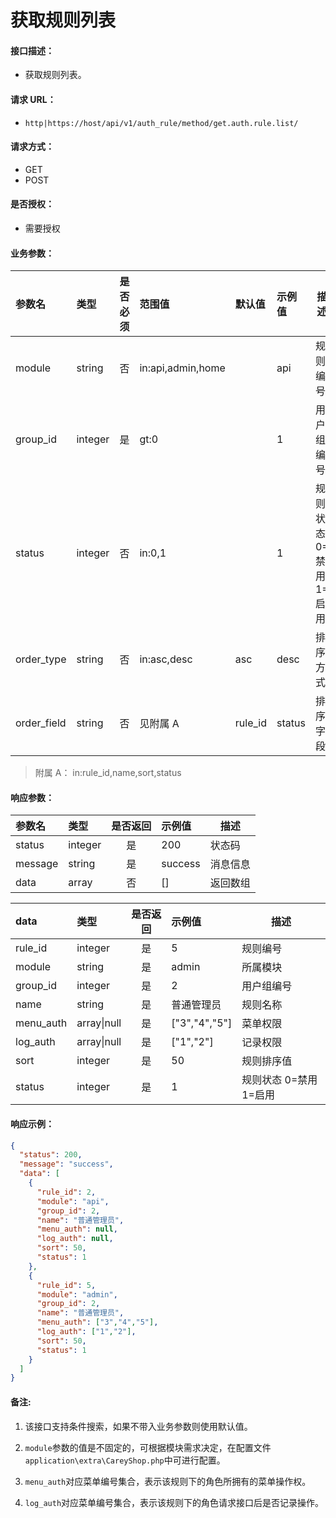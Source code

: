 # 获取规则列表

#### 接口描述：
- 获取规则列表。

#### 请求 URL：
- `http|https://host/api/v1/auth_rule/method/get.auth.rule.list/`

#### 请求方式：
- GET
- POST

#### 是否授权：
- 需要授权

#### 业务参数：
|参数名|类型|是否必须|范围值|默认值|示例值|描述|
|:----|:---|:---:|:-----|:-----|:-----|-----|
|module |string |否 |in:api,admin,home | |api |规则编号 |
|group_id |integer |是 |gt:0 | |1 |用户组编号 |
|status |integer |否 |in:0,1 | |1 |规则状态 0=禁用 1=启用 |
|order_type |string |否 |in:asc,desc |asc |desc |排序方式 |
|order_field |string |否 |见附属 A |rule_id |status |排序字段 |

> 附属 A：
in:rule_id,name,sort,status

#### 响应参数：
|参数名|类型|是否返回|示例值|描述|
|:-----|:-----|:---:|:-----|-----|
|status |integer |是 |200 |状态码 |
|message |string |是 |success |消息信息 |
|data |array |否 |[] |返回数组 |

|data|类型|是否返回|示例值|描述|
|:-----|:-----|:---:|:-----|-----|
|rule_id |integer |是 |5 |规则编号 |
|module |string |是 |admin |所属模块 |
|group_id |integer |是 |2 |用户组编号 |
|name |string |是 |普通管理员 |规则名称 |
|menu_auth |array&#124;null |是 |[&quot;3&quot;,&quot;4&quot;,&quot;5&quot;] |菜单权限 |
|log_auth |array&#124;null |是 |[&quot;1&quot;,&quot;2&quot;] |记录权限 |
|sort |integer |是 |50 |规则排序值 |
|status |integer |是 |1 |规则状态 0=禁用 1=启用 |

#### 响应示例：
```json
{
  "status": 200,
  "message": "success",
  "data": [
    {
      "rule_id": 2,
      "module": "api",
      "group_id": 2,
      "name": "普通管理员",
      "menu_auth": null,
      "log_auth": null,
      "sort": 50,
      "status": 1
    },
    {
      "rule_id": 5,
      "module": "admin",
      "group_id": 2,
      "name": "普通管理员",
      "menu_auth": ["3","4","5"],
      "log_auth": ["1","2"],
      "sort": 50,
      "status": 1
    }
  ]
}
```

#### 备注:
1. 该接口支持条件搜索，如果不带入业务参数则使用默认值。

2. `module`参数的值是不固定的，可根据模块需求决定，在配置文件`application\extra\CareyShop.php`中可进行配置。

3. `menu_auth`对应菜单编号集合，表示该规则下的角色所拥有的菜单操作权。

4. `log_auth`对应菜单编号集合，表示该规则下的角色请求接口后是否记录操作。